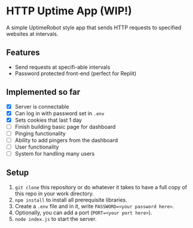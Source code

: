# HTTP Uptime App (WIP!)
A simple UptimeRobot style app that sends HTTP requests to specified websites at intervals. 
## Features
* Send requests at specifi-able intervals
* Password protected front-end (perfect for Replit)
## Implemented so far
- [x] Server is connectable
- [x] Can log in with password set in `.env`
- [x] Sets cookies that last 1 day
- [ ] Finish building basic page for dashboard
- [ ] Pinging functionality
- [ ] Ability to add pingers from the dashboard
- [ ] User functionality
- [ ] System for handling many users
## Setup
1. `git clone` this repository or do whatever it takes to have a full copy of this repo in your work directory.
2. `npm install` to install all prerequisite libraries.
3. Create a `.env` file and in it, write `PASSWORD=<your password here>`.
4. Optionally, you can add a port (`PORT=<your port here>`).
5. `node index.js` to start the server. 